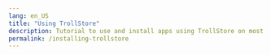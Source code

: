 ```yaml
---
lang: en_US
title: "Using TrollStore"
description: Tutorial to use and install apps using TrollStore on most iOS devices.
permalink: /installing-trollstore
---
```


